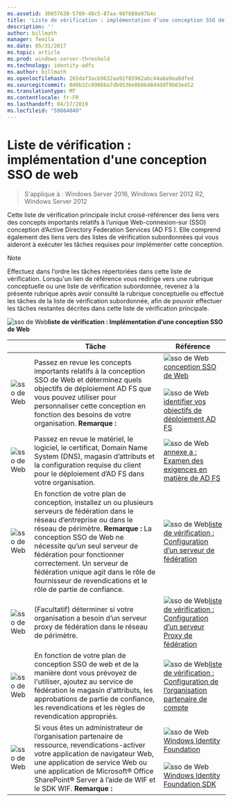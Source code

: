 ```yaml
---
ms.assetid: 30657638-5709-48c5-87aa-98f688e07b4c
title: 'Liste de vérification : implémentation d’une conception SSO de Web'
description: ''
author: billmath
manager: femila
ms.date: 05/31/2017
ms.topic: article
ms.prod: windows-server-threshold
ms.technology: identity-adfs
ms.author: billmath
ms.openlocfilehash: 265daf3acb9632aa92f85962abc44a6a9ea8dfed
ms.sourcegitcommit: 0d0b32c8986ba7db9536e0b8648d4ddf9b03e452
ms.translationtype: MT
ms.contentlocale: fr-FR
ms.lasthandoff: 04/17/2019
ms.locfileid: "59864040"
---
```

# <a name="checklist-implementing-a-web-sso-design"></a>Liste de vérification : implémentation d'une conception SSO de web

>S'applique à : Windows Server 2016, Windows Server 2012 R2, Windows Server 2012

Cette liste de vérification principale inclut croisé\-référencer des liens vers des concepts importants relatifs à l’unique Web\-connexion\-sur \(SSO\) conception d’Active Directory Federation Services \(AD FS \). Elle comprend également des liens vers des listes de vérification subordonnées qui vous aideront à exécuter les tâches requises pour implémenter cette conception.  
  
> [!NOTE]  
> Effectuez dans l’ordre les tâches répertoriées dans cette liste de vérification. Lorsqu'un lien de référence vous redirige vers une rubrique conceptuelle ou une liste de vérification subordonnée, revenez à la présente rubrique après avoir consulté la rubrique conceptuelle ou effectué les tâches de la liste de vérification subordonnée, afin de pouvoir effectuer les tâches restantes décrites dans cette liste de vérification principale.  
  
![sso de Web](media/2b05dce3-938f-4168-9b8f-1f4398cbdb9b.gif)**liste de vérification : Implémentation d’une conception SSO de Web**  
  
||Tâche|Référence|  
|-|--------|-------------|  
|![sso de Web](media/icon_checkboxo.gif)|Passez en revue les concepts importants relatifs à la conception SSO de Web et déterminez quels objectifs de déploiement AD FS que vous pouvez utiliser pour personnaliser cette conception en fonction des besoins de votre organisation. **Remarque :**|![sso de Web](media/faa393df-4856-4431-9eda-4f4e5be72a90.gif)[conception SSO de Web](https://technet.microsoft.com/library/dd807033.aspx)<br /><br />![sso de Web](media/faa393df-4856-4431-9eda-4f4e5be72a90.gif)[identifier vos objectifs de déploiement AD FS](https://technet.microsoft.com/library/dd807053.aspx)|  
|![sso de Web](media/icon_checkboxo.gif)|Passez en revue le matériel, le logiciel, le certificat, Domain Name System \(DNS\), magasin d’attributs et la configuration requise du client pour le déploiement d’AD FS dans votre organisation.|![sso de Web](media/faa393df-4856-4431-9eda-4f4e5be72a90.gif)[annexe a : Examen des exigences en matière de AD FS](https://technet.microsoft.com/library/ff678034.aspx)|  
|![sso de Web](media/icon_checkboxo.gif)|En fonction de votre plan de conception, installez un ou plusieurs serveurs de fédération dans le réseau d’entreprise ou dans le réseau de périmètre. **Remarque :** La conception SSO de Web ne nécessite qu’un seul serveur de fédération pour fonctionner correctement. Un serveur de fédération unique agit dans le rôle de fournisseur de revendications et le rôle de partie de confiance.|![sso de Web](media/bc6cea1a-1c6c-4124-8c8f-1df5adfe8c88.gif)[liste de vérification : Configuration d’un serveur de fédération](Checklist--Setting-Up-a-Federation-Server.md)|  
|![sso de Web](media/icon_checkboxo.gif)|\(Facultatif\) déterminer si votre organisation a besoin d’un serveur proxy de fédération dans le réseau de périmètre.|![sso de Web](media/bc6cea1a-1c6c-4124-8c8f-1df5adfe8c88.gif)[liste de vérification : Configuration d’un serveur Proxy de fédération](Checklist--Setting-Up-a-Federation-Server-Proxy.md)|  
|![sso de Web](media/icon_checkboxo.gif)|En fonction de votre plan de conception SSO de web et de la manière dont vous prévoyez de l'utiliser, ajoutez au service de fédération le magasin d'attributs, les approbations de partie de confiance, les revendications et les règles de revendication appropriés.|![sso de Web](media/bc6cea1a-1c6c-4124-8c8f-1df5adfe8c88.gif)[liste de vérification : Configuration de l’organisation partenaire de compte](Checklist--Configuring-the-Account-Partner-Organization.md)|  
|![sso de Web](media/icon_checkboxo.gif)|Si vous êtes un administrateur de l’organisation partenaire de ressource, revendications\-activer votre application de navigateur Web, une application de service Web ou une application de Microsoft® Office SharePoint® Server à l’aide de WIF et le SDK WIF. **Remarque :**|![sso de Web](media/faa393df-4856-4431-9eda-4f4e5be72a90.gif)[Windows Identity Foundation](https://go.microsoft.com/fwlink/?LinkId=122266)<br /><br />![sso de Web](media/faa393df-4856-4431-9eda-4f4e5be72a90.gif)[Windows Identity Foundation SDK](https://go.microsoft.com/fwlink/?LinkId=122266)| 
